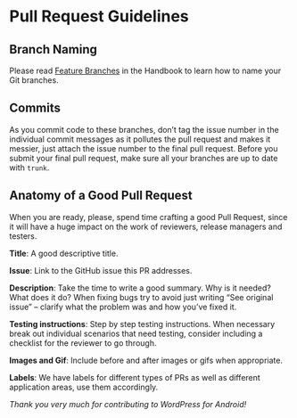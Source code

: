 # Pull Request Guidelines

## Branch Naming

Please read [Feature Branches](https://make.wordpress.org/mobile/handbook/general-guides/git-branching/#feature-branches) in the Handbook to learn how to name your Git branches.

## Commits

As you commit code to these branches, don’t tag the issue number in the individual commit messages as it pollutes the pull request and makes it messier, just attach the issue number to the final pull request. Before you submit your final pull request, make sure all your branches are up to date with `trunk`.

## Anatomy of a Good Pull Request

When you are ready, please, spend time crafting a good Pull Request, since it will have a huge impact on the work of reviewers, release managers and testers.

**Title**: A good descriptive title.

**Issue**: Link to the GitHub issue this PR addresses.

**Description**: Take the time to write a good summary. Why is it needed? What does it do? When fixing bugs try to avoid just writing “See original issue” – clarify what the problem was and how you’ve fixed it.

**Testing instructions**: Step by step testing instructions. When necessary break out individual scenarios that need testing, consider including a checklist for the reviewer to go through.

**Images and Gif**: Include before and after images or gifs when appropriate.

**Labels**: We have labels for different types of PRs as well as different application areas, use them accordingly.



_Thank you very much for contributing to WordPress for Android!_
